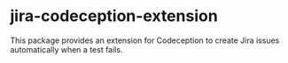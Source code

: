 jira-codeception-extension
=============================
This package provides an extension for Codeception to create Jira issues automatically when a test fails.

